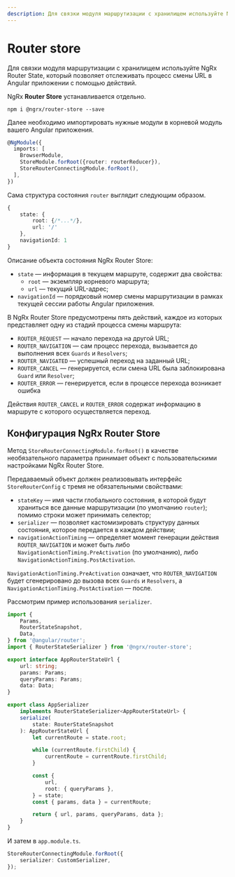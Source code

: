 ```yaml
---
description: Для связки модуля маршрутизации с хранилищем используйте NgRx Router State, который позволяет отслеживать процесс смены URL в Angular приложении с помощью действий
---
```


# Router store

Для связки модуля маршрутизации с хранилищем используйте NgRx Router State, который позволяет отслеживать процесс смены URL в Angular приложении с помощью действий.

NgRx **Router Store** устанавливается отдельно.

```
npm i @ngrx/router-store --save
```

Далее необходимо импортировать нужные модули в корневой модуль вашего Angular приложения.

```ts
@NgModule({
  imports: [
	BrowserModule,
	StoreModule.forRoot({router: routerReducer}),
	StoreRouterConnectingModule.forRoot(),
  ],
})
```

Сама структура состояния `router` выглядит следующим образом.

```ts
{
    state: {
        root: {/*...*/},
        url: '/'
    },
    navigationId: 1
}
```

Описание объекта состояния NgRx Router Store:

-   `state` — информация в текущем маршруте, содержит два свойства:
    -   `root` — экземпляр корневого маршрута;
    -   `url` — текущий URL-адрес;
-   `navigationId` — порядковый номер смены маршрутизации в рамках текущей сессии работы Angular приложения.

В NgRx Router Store предусмотрены пять действий, каждое из которых представляет одну из стадий процесса смены маршрута:

-   `ROUTER_REQUEST` — начало перехода на другой URL;
-   `ROUTER_NAVIGATION` — сам процесс перехода, вызывается до выполнения всех `Guards` и `Resolvers`;
-   `ROUTER_NAVIGATED` — успешный переход на заданный URL;
-   `ROUTER_CANCEL` — генерируется, если смена URL была заблокирована `Guard` или `Resolver`;
-   `ROUTER_ERROR` — генерируется, если в процессе перехода возникает ошибка

Действия `ROUTER_CANCEL` и `ROUTER_ERROR` содержат информацию в маршруте с которого осуществляется переход.

## Конфигурация NgRx Router Store

Метод `StoreRouterConnectingModule.forRoot()` в качестве необязательного параметра принимает объект с пользовательскими настройками NgRx Router Store.

Передаваемый объект должен реализовывать интерфейс `StoreRouterConfig` с тремя не обязательными свойствами:

-   `stateKey` — имя части глобального состояния, в которой будут храниться все данные маршрутизации (по умолчанию `router`); помимо строки может принимать селектор;
-   `serializer` — позволяет кастомизировать структуру данных состояния, которое передается в каждом действии;
-   `navigationActionTiming` — определяет момент генерации действия `ROUTER_NAVIGATION` и может быть либо `NavigationActionTiming.PreActivation` (по умолчанию), либо `NavigationActionTiming.PostActivation`.

`NavigationActionTiming.PreActivation` означает, что `ROUTER_NAVIGATION` будет сгенерировано до вызова всех `Guards` и `Resolvers`, а `NavigationActionTiming.PostActivation` — после.

Рассмотрим пример использования `serializer`.

```ts
import {
    Params,
    RouterStateSnapshot,
    Data,
} from '@angular/router';
import { RouterStateSerializer } from '@ngrx/router-store';

export interface AppRouterStateUrl {
    url: string;
    params: Params;
    queryParams: Params;
    data: Data;
}

export class AppSerializer
    implements RouterStateSerializer<AppRouterStateUrl> {
    serialize(
        state: RouterStateSnapshot
    ): AppRouterStateUrl {
        let currentRoute = state.root;

        while (currentRoute.firstChild) {
            currentRoute = currentRoute.firstChild;
        }

        const {
            url,
            root: { queryParams },
        } = state;
        const { params, data } = currentRoute;

        return { url, params, queryParams, data };
    }
}
```

И затем в `app.module.ts`.

```ts
StoreRouterConnectingModule.forRoot({
    serializer: CustomSerializer,
});
```
